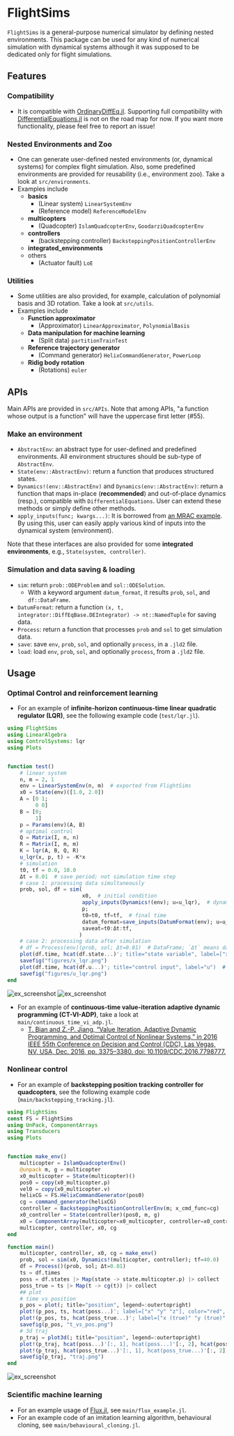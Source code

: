 # FlightSims
`FlightSims` is a general-purpose numerical simulator by defining nested environments.
This package can be used for any kind of numerical simulation with dynamical systems
although it was supposed to be dedicated only for flight simulations.

## Features
### Compatibility
- It is compatible with [OrdinaryDiffEq.jl](https://github.com/SciML/OrdinaryDiffEq.jl).
Supporting full compatibility with [DifferentialEquations.jl](https://github.com/SciML/DifferentialEquations.jl) is not on the road map for now.
If you want more functionality, please feel free to report an issue!

### Nested Environments and Zoo
- One can generate user-defined nested environments (or, dynamical systems) for complex flight simulation.
Also, some predefined environments are provided for reusability (i.e., environment zoo).
Take a look at `src/environments`.
- Examples include
    - **basics**
        - (Linear system) `LinearSystemEnv`
        - (Reference model) `ReferenceModelEnv`
    - **multicopters**
        - (Quadcopter) `IslamQuadcopterEnv`, `GoodarziQuadcopterEnv`
    - **controllers**
        - (backstepping controller) `BacksteppingPositionControllerEnv`
    - **integrated_environments**
    - others
        - (Actuator fault) `LoE`

### Utilities
- Some utilities are also provided, for example, calculation of polynomial basis and 3D rotation.
Take a look at `src/utils`.
- Examples include
    - **Function approximator**
        - (Approximator) `LinearApproximator`, `PolynomialBasis`
    - **Data manipulation for machine learning**
        - (Split data) `partitionTrainTest`
    - **Reference trajectory generator**
        - (Command generator) `HelixCommandGenerator`, `PowerLoop`
    - **Ridig body rotation**
        - (Rotations) `euler`

## APIs
Main APIs are provided in `src/APIs`.
Note that among APIs, "a function whose output is a function" will have the uppercase first letter (#55).

### Make an environment
- `AbstractEnv`: an abstract type for user-defined and predefined environments.
All environment structures should be sub-type of `AbstractEnv`.
- `State(env::AbstractEnv)`: return a function that produces structured states.
- `Dynamics!(env::AbstractEnv)` and `Dynamics(env::AbstractEnv)`: return a function that maps in-place (**recommended**) and out-of-place dynamics (resp.),
compatible with `DifferentialEquations`. User can extend these methods or simply define other methods.
- `apply_inputs(func; kwargs...)`: It is borrowed from [an MRAC example](https://jonniedie.github.io/ComponentArrays.jl/stable/examples/adaptive_control/). By using this, user can easily apply various kind of inputs into the dynamical system (environment).

Note that these interfaces are also provided for some **integrated environments**, e.g., `State(system, controller)`.

### Simulation and data saving & loading
- `sim`: return `prob::ODEProblem` and `sol::ODESolution`.
    - With a keyword argument `datum_format`, it results `prob`, `sol`, and `df::DataFrame`.
- `DatumFormat`: return a function `(x, t, integrator::DiffEqBase.DEIntegrator) -> nt::NamedTuple` for saving data.
- `Process`: return a function that processes `prob` and `sol` to get simulation data.
- `save`: save `env`, `prob`, `sol`, and optionally `process`,
in a `.jld2` file.
- `load`: load `env`, `prob`, `sol`, and optionally `process`,
from a `.jld2` file.

## Usage
### Optimal Control and reinforcement learning
- For an example of **infinite-horizon continuous-time linear quadratic regulator (LQR)**, see the following example code (`test/lqr.jl`).

```julia
using FlightSims
using LinearAlgebra
using ControlSystems: lqr
using Plots


function test()
    # linear system
    n, m = 2, 1
    env = LinearSystemEnv(n, m)  # exported from FlightSims
    x0 = State(env)([1.0, 2.0])
    A = [0 1;
         0 0]
    B = [0;
         1]
    p = Params(env)(A, B)
    # optimal control
    Q = Matrix(I, n, n)
    R = Matrix(I, m, m)
    K = lqr(A, B, Q, R)
    u_lqr(x, p, t) = -K*x
    # simulation
    t0, tf = 0.0, 10.0
    Δt = 0.01  # save period; not simulation time step
    # case 1: processing data simultaneously
    prob, sol, df = sim(
                        x0,  # initial condition
                        apply_inputs(Dynamics!(env); u=u_lqr),  # dynamics with input of LQR
                        p;
                        t0=t0, tf=tf,  # final time
                        datum_format=save_inputs(DatumFormat(env); u=u_lqr),  # saving data
                        saveat=t0:Δt:tf,
                       )
    # case 2: processing data after simulation
    # df = Process(env)(prob, sol; Δt=0.01)  # DataFrame; `Δt` means data sampling period.
    plot(df.time, hcat(df.state...)'; title="state variable", label=["x1" "x2"])  # Plots
    savefig("figures/x_lqr.png")
    plot(df.time, hcat(df.u...)'; title="control input", label="u")  # Plots
    savefig("figures/u_lqr.png")
end
```

![ex_screenshot](./figures/x_lqr.png)
![ex_screenshot](./figures/u_lqr.png)

- For an example of **continuous-time value-iteration adaptive dynamic programming (CT-VI-ADP)**, take a look at `main/continuous_time_vi_adp.jl`.
    - [T. Bian and Z.-P. Jiang, “Value Iteration, Adaptive Dynamic Programming, and Optimal Control of Nonlinear Systems,” in 2016 IEEE 55th Conference on Decision and Control (CDC), Las Vegas, NV, USA, Dec. 2016, pp. 3375–3380. doi: 10.1109/CDC.2016.7798777.](https://ieeexplore.ieee.org/document/7798777)

### Nonlinear control
- For an example of **backstepping position tracking controller for quadcopters**,
see the following example code (`main/backstepping_tracking.jl`).
```julia
using FlightSims
const FS = FlightSims
using UnPack, ComponentArrays
using Transducers
using Plots


function make_env()
    multicopter = IslamQuadcopterEnv()
    @unpack m, g = multicopter
    x0_multicopter = State(multicopter)()
    pos0 = copy(x0_multicopter.p)
    vel0 = copy(x0_multicopter.v)
    helixCG = FS.HelixCommandGenerator(pos0)
    cg = command_generator(helixCG)
    controller = BacksteppingPositionControllerEnv(m; x_cmd_func=cg)
    x0_controller = State(controller)(pos0, m, g)
    x0 = ComponentArray(multicopter=x0_multicopter, controller=x0_controller)
    multicopter, controller, x0, cg
end

function main()
    multicopter, controller, x0, cg = make_env()
    prob, sol = sim(x0, Dynamics!(multicopter, controller); tf=40.0)
    df = Process()(prob, sol; Δt=0.01)
    ts = df.times
    poss = df.states |> Map(state -> state.multicopter.p) |> collect
    poss_true = ts |> Map(t -> cg(t)) |> collect
    ## plot
    # time vs position
    p_pos = plot(; title="position", legend=:outertopright)
    plot!(p_pos, ts, hcat(poss...)'; label=["x" "y" "z"], color="red", ls=[:dash :dot :dashdot])
    plot!(p_pos, ts, hcat(poss_true...)'; label=["x (true)" "y (true)" "z (true)"], color="black", ls=[:dash :dot :dashdot])
    savefig(p_pos, "t_vs_pos.png")
    # 3d traj
    p_traj = plot3d(; title="position", legend=:outertopright)
    plot!(p_traj, hcat(poss...)'[:, 1], hcat(poss...)'[:, 2], hcat(poss...)'[:, 3]; label="position", color="red")
    plot!(p_traj, hcat(poss_true...)'[:, 1], hcat(poss_true...)'[:, 2], hcat(poss_true...)'[:, 3]; label="position (true)", color="black")
    savefig(p_traj, "traj.png")
end
```
![ex_screenshot](./figures/backstepping_tracking.png)

### Scientific machine learning
- For an example usage of [Flux.jl](https://github.com/FluxML/Flux.jl), see `main/flux_example.jl`.
- For an example code of an imitation learning algorithm, behavioural cloning, see `main/behavioural_cloning.jl`.
